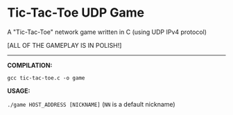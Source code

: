 # Tic-Tac-Toe UDP Game
A "Tic-Tac-Toe" network game written in C (using UDP IPv4 protocol)

[ALL OF THE GAMEPLAY IS IN POLISH!]

----------------------------

**COMPILATION:**

`gcc tic-tac-toe.c -o game`

**USAGE:**

`./game HOST_ADDRESS [NICKNAME]` (`NN` is a default nickname)
